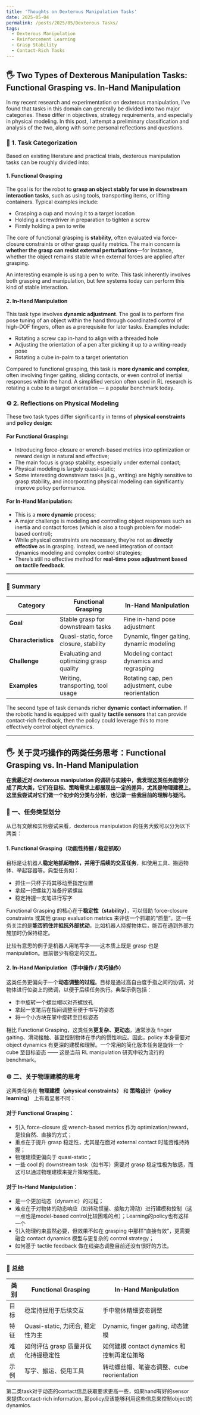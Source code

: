 ```yaml
---
title: 'Thoughts on Dexterous Manipulation Tasks'
date: 2025-05-04
permalink: /posts/2025/05/Dexterous Tasks/
tags:
  - Dexterous Manipulation
  - Reinforcement Learning
  - Grasp Stability
  - Contact-Rich Tasks
---
```


## 🖐️ Two Types of Dexterous Manipulation Tasks: Functional Grasping vs. In-Hand Manipulation

In my recent research and experimentation on dexterous manipulation, I’ve found that tasks in this domain can generally be divided into two major categories. These differ in objectives, strategy requirements, and especially in physical modeling. In this post, I attempt a preliminary classification and analysis of the two, along with some personal reflections and questions.

### 📌 1. Task Categorization

Based on existing literature and practical trials, dexterous manipulation tasks can be roughly divided into:

#### 1. **Functional Grasping**

The goal is for the robot to **grasp an object stably for use in downstream interaction tasks**, such as using tools, transporting items, or lifting containers. Typical examples include:

- Grasping a cup and moving it to a target location
- Holding a screwdriver in preparation to tighten a screw
- Firmly holding a pen to write

The core of functional grasping is **stability**, often evaluated via force-closure constraints or other grasp quality metrics. The main concern is **whether the grasp can resist external perturbations**—for instance, whether the object remains stable when external forces are applied after grasping.

An interesting example is using a pen to write. This task inherently involves both grasping and manipulation, but few systems today can perform this kind of stable interaction.

#### 2. **In-Hand Manipulation**

This task type involves **dynamic adjustment**. The goal is to perform fine pose tuning of an object within the hand through coordinated control of high-DOF fingers, often as a prerequisite for later tasks. Examples include:

- Rotating a screw cap in-hand to align with a threaded hole
- Adjusting the orientation of a pen after picking it up to a writing-ready pose
- Rotating a cube in-palm to a target orientation

Compared to functional grasping, this task is **more dynamic and complex**, often involving finger gaiting, sliding contacts, or even control of inertial responses within the hand. A simplified version often used in RL research is rotating a cube to a target orientation — a popular benchmark today.

### ⚙️ 2. Reflections on Physical Modeling

These two task types differ significantly in terms of **physical constraints** and **policy design**:

#### For Functional Grasping:

- Introducing force-closure or wrench-based metrics into optimization or reward design is natural and effective;
- The main focus is grasp stability, especially under external contact;
- Physical modeling is largely quasi-static;
- Some interesting downstream tasks (e.g., writing) are highly sensitive to grasp stability, and incorporating physical modeling can significantly improve policy performance.

#### For In-Hand Manipulation:

- This is a **more dynamic** process;
- A major challenge is modeling and controlling object responses such as inertia and contact forces (which is also a tough problem for model-based control);
- While physical constraints are necessary, they’re not as **directly effective** as in grasping. Instead, we need integration of contact dynamics modeling and complex control strategies;
- There’s still no effective method for **real-time pose adjustment based on tactile feedback**.

----

### 🧩 Summary

| **Category**        | **Functional Grasping**                 | **In-Hand Manipulation**                         |
| ------------------- | --------------------------------------- | ------------------------------------------------ |
| **Goal**            | Stable grasp for downstream tasks       | Fine in-hand pose adjustment                     |
| **Characteristics** | Quasi-static, force closure, stability  | Dynamic, finger gaiting, dynamic modeling        |
| **Challenge**       | Evaluating and optimizing grasp quality | Modeling contact dynamics and regrasping         |
| **Examples**        | Writing, transporting, tool usage       | Rotating cap, pen adjustment, cube reorientation |

The second type of task demands richer **dynamic contact information**. If the robotic hand is equipped with quality **tactile sensors** that can provide contact-rich feedback, then the policy could leverage this to more effectively control object dynamics.

----

## 🖐️ 关于灵巧操作的两类任务思考：Functional Grasping vs. In-Hand Manipulation

**在我最近对 dexterous manipulation 的调研与实践中，我发现这类任务能够分成了两大类，它们在目标、策略需求上都展现出一定的差异，尤其是物理建模上。这里我尝试对它们做一个初步的分类与分析，也记录一些我目前的理解与疑问。**

### 📌 一、任务类型划分

从已有文献和实际尝试来看，dexterous manipulation 的任务大致可以分为以下两类：

#### 1. **Functional Grasping**（功能性持握 / 稳定抓取）

目标是让机器人**稳定地抓起物体，并用于后续的交互任务**，如使用工具、搬运物体、举起容器等。典型任务如：

- 抓住一只杯子将其移动至指定位置
- 拿起一把螺丝刀准备拧紧螺丝
- 稳定持握一支笔进行写字

Functional Grasping 的核心在于**稳定性（stability）**，可以借助 force-closure constraints 或其他 grasp evaluation metrics 来评估一个抓取的“质量”。这一任务关注的是**能否抓住并抵抗外部扰动**，比如机器人持握物体后，能否在遇到外部力施加时仍保持稳定。

比较有意思的例子是机器人用笔写字——这本质上既是 grasp 也是 manipulation。目前很少有稳定的交互。

#### 2. **In-Hand Manipulation**（手中操作 / 灵巧操作）

这类任务更偏向于一个**动态调整的过程**。目标是通过高自由度手指之间的协调，对物体进行位姿上的微调，以便于后续任务执行。典型示例包括：

- 手中旋转一个螺丝帽以对齐螺纹孔
- 拿起一支笔后在指间调整至便于书写的姿态
- 将一个小方块在掌中旋转至目标姿态

相比 Functional Grasping，这类任务**更复杂、更动态**，通常涉及 finger gaiting、滑动接触、甚至控制物体在手内的惯性响应。因此，policy 本身需要对 object dynamics 有更深的建模和理解。一个常用的简化版本任务是旋转一个 cube 至目标姿态 —— 这是当前 RL manipulation 研究中较为流行的 benchmark。

### ⚙️ 二、关于物理建模的思考

这两类任务在 **物理建模（physical constraints）** 和 **策略设计（policy learning）** 上有着显著不同：

#### 对于 Functional Grasping：

- 引入 force-closure 或 wrench-based metrics 作为 optimization/reward，是较自然、直接的方式；
- 重点在于提升 grasp 稳定性，尤其是在面对 external contact 时能否维持持握；
- 物理建模更偏向于 quasi-static；
- 一些 cool 的 downstream task（如书写）需要对 grasp 稳定性极为敏感，而这可以通过物理建模来提升策略性能。

#### 对于 In-Hand Manipulation：

- 是一个更加动态（dynamic）的过程；
- 难点在于对物体的动态响应（如转动惯量、接触力滑动）进行建模和控制（这一点也是model-based control比较困难的点）；Learning的policy也有这样一个
- 引入物理约束虽然必要，但效果不如在 grasping 中那样“直接有效”，更需要融合 contact dynamics 模型与更复杂的 control strategy；
- 如何基于 tactile feedback 做在线姿态调整目前还没有很好的方法。

----

### 🧩 总结

| **类别** | **Functional Grasping**  | **In-Hand Manipulation**       |
| ------ | ------------------------ | ------------------------------ |
| 目标     | 稳定持握用于后续交互               | 手中物体精细姿态调整                     |
| 特征     | Quasi-static, 力闭合, 稳定性为主 | Dynamic, finger gaiting, 动态建模  |
| 难点     | 如何评估 grasp 质量并优化持握稳定性    | 如何建模 contact dynamics 和控制再定位策略 |
| 示例     | 写字、搬运、使用工具               | 转动螺丝帽、笔姿态调整、cube reorientation |

第二类task对于动态的contact信息获取要求更高一些，如果hand有好的sensor来提供contact-rich information, 那policy应该能够利用这些信息来控制object的dynamics.


